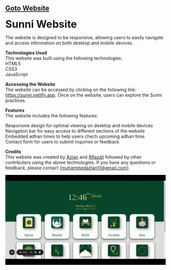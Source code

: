 ## [Goto Website](https://sunni.netlify.app/)

<font size="6">**Sunni Website**
</font>

 The website is designed to be responsive, allowing users to easily navigate and access information on both desktop and mobile devices.

**Technologies Used**  
This website was built using the following technologies:  
HTML5  
CSS3  
JavaScript  

**Accessing the Website**  
The website can be accessed by clicking on the following link: https://sunni.netlify.app. Once on the website, users can explore the Sunni practices.

**Features**  
The website includes the following features:  

Responsive design for optimal viewing on desktop and mobile devices  
Navigation bar for easy access to different sections of the website  
Embedded adhan times  to help users chech upcoming adhan time.  
Contact form for users to submit inquiries or feedback  


**Credits**  
This website was created by [Azlan](https://github.com/azlanajju/)  and [Rifazali](https://github.com/rifaz124/) followed by other contributers using the above technologies. If you have any questions or feedback, please contact [muhammedazlan11@gmail.com].




![Alt Text](/demo.gif)

